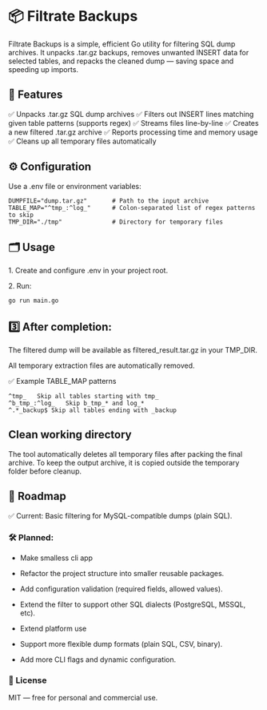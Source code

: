 # 📦 Filtrate Backups
Filtrate Backups is a simple, efficient Go utility for filtering SQL dump archives.
It unpacks .tar.gz backups, removes unwanted INSERT data for selected tables, and repacks the cleaned dump — saving space and speeding up imports.

## 🚀 Features
✅ Unpacks .tar.gz SQL dump archives
✅ Filters out INSERT lines matching given table patterns (supports regex)
✅ Streams files line-by-line
✅ Creates a new filtered .tar.gz archive
✅ Reports processing time and memory usage
✅ Cleans up all temporary files automatically

## ⚙️ Configuration
Use a .env file or environment variables:

```env
DUMPFILE="dump.tar.gz"       # Path to the input archive
TABLE_MAP="^tmp_:^log_"      # Colon-separated list of regex patterns to skip
TMP_DIR="./tmp"              # Directory for temporary files
```
## 🗂️ Usage
1️. Create and configure .env in your project root.

2️. Run:

```bash
go run main.go
```
## 3️⃣ After completion:

The filtered dump will be available as filtered_result.tar.gz in your TMP_DIR.

All temporary extraction files are automatically removed.

✅ Example TABLE_MAP patterns
```Pattern	Description
^tmp_	Skip all tables starting with tmp_
^b_tmp_:^log_	Skip b_tmp_* and log_*
^.*_backup$	Skip all tables ending with _backup
```
## Clean working directory
The tool automatically deletes all temporary files after packing the final archive.
To keep the output archive, it is copied outside the temporary folder before cleanup.

## 🔭 Roadmap
✅ Current: Basic filtering for MySQL-compatible dumps (plain SQL).

### 🛠️ Planned:

- Make smalless cli app

- Refactor the project structure into smaller reusable packages.

- Add configuration validation (required fields, allowed values).

- Extend the filter to support other SQL dialects (PostgreSQL, MSSQL, etc).

- Extend platform use

- Support more flexible dump formats (plain SQL, CSV, binary).

- Add more CLI flags and dynamic configuration.

### 📜 License
MIT — free for personal and commercial use.
